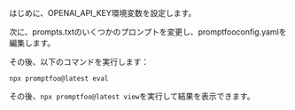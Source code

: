 はじめに、OPENAI_API_KEY環境変数を設定します。

次に、prompts.txtのいくつかのプロンプトを変更し、promptfooconfig.yamlを編集します。

その後、以下のコマンドを実行します：

```
npx promptfoo@latest eval
```

その後、`npx promptfoo@latest view`を実行して結果を表示できます。
